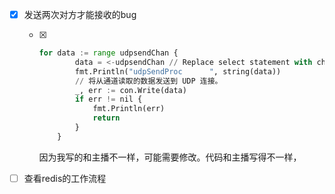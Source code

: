 - [x] 发送两次对方才能接收的bug

  - [x] ```python
    for data := range udpsendChan {
    		data = <-udpsendChan // Replace select statement with channel receive operation
    		fmt.Println("udpSendProc      ", string(data))
    		// 将从通道读取的数据发送到 UDP 连接。
    		_, err := con.Write(data)
    		if err != nil {
    			fmt.Println(err)
    			return
    		}
    	}	
    ```

    因为我写的和主播不一样，可能需要修改。代码和主播写得不一样，

- [ ] 查看redis的工作流程 

